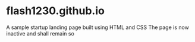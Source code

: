 # flash1230.github.io
A sample startup landing page built using HTML and CSS
The page is now inactive and shall remain so
